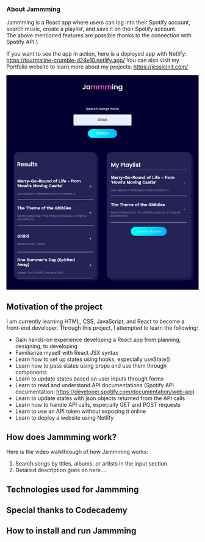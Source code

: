 ### About Jammming

Jammming is a React app where users can log into their Spotify account, search music, create a playlist, and save it on their Spotify account.\
The above mentioned features are possible thanks to the connection with Spotify API.\

If you want to see the app in action, here is a deployed app with Netlify: https://tourmaline-crumble-d24e10.netlify.app/
You can also visit my Portfolio website to learn more about my projects: https://jessieinit.com/

![Jammming, search and create music playlist on Spotify](/public/Jamming_Image.png)

## Motivation of the project

I am currently learning HTML, CSS, JavaScript, and React to become a front-end developer. Through this project, I attempted to learn the following:

* Gain hands-on experience developing a React app from planning, designing, to developing
* Familiarize myself with React JSX syntax
* Learn how to set up states using hooks, especially useState()
* Learn how to pass states using props and use them through components
* Learn to update states based on user inputs through forms
* Learn to read and understand API documentations (Spotify API documentation: https://developer.spotify.com/documentation/web-api)
* Learn to update states with json objects returned from the API calls
* Learn how to handle API calls, especially GET and POST requests
* Learn to use an API token without exposing it online
* Learn to deploy a website using Netlify

## How does Jammming work?
Here is the video walkthrough of how Jammming works:

1. Search songs by titles, albums, or artists in the input section.
2. Detailed description goes on here....

## Technologies used for Jammming

## Special thanks to Codecademy

## How to install and run Jammming

